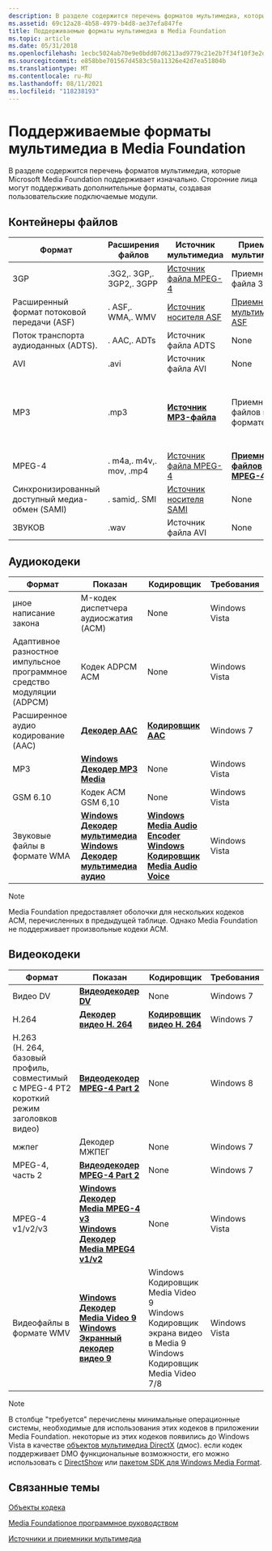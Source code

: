 ```yaml
---
description: В разделе содержится перечень форматов мультимедиа, которые Microsoft Media Foundation поддерживает изначально.
ms.assetid: 69c12a28-4b58-4979-b4d8-ae37efa847fe
title: Поддерживаемые форматы мультимедиа в Media Foundation
ms.topic: article
ms.date: 05/31/2018
ms.openlocfilehash: 1ecbc5024ab70e9e0bdd07d6213ad9779c21e2b7f34f10f3e2d3fe538a784734
ms.sourcegitcommit: e858bbe701567d4583c50a11326e42d7ea51804b
ms.translationtype: MT
ms.contentlocale: ru-RU
ms.lasthandoff: 08/11/2021
ms.locfileid: "118238193"
---
```

# <a name="supported-media-formats-in-media-foundation"></a>Поддерживаемые форматы мультимедиа в Media Foundation

В разделе содержится перечень форматов мультимедиа, которые Microsoft Media Foundation поддерживает изначально. Сторонние лица могут поддерживать дополнительные форматы, создавая пользовательские подключаемые модули.

## <a name="file-containers"></a>Контейнеры файлов



| Формат                                           | Расширения файлов          | Источник мультимедиа                                 | Приемник мультимедиа                                   | Требования                                                              |
|--------------------------------------------------|--------------------------|----------------------------------------------|----------------------------------------------|-----------------------------------------------------------------------|
| 3GP                                              | .3G2,. 3GP,. 3GP2,. 3GPP | [Источник файла MPEG-4](mpeg-4-file-source.md) | Приемник файла 3GP                                | Windows 7                                                             |
| Расширенный формат потоковой передачи (ASF)                  | . ASF,. WMA,. WMV         | [Источник носителя ASF](asf-media-source.md)     | [Приемник мультимедиа ASF](asf-media-sinks.md)        | Windows Vista                                                         |
| Поток транспорта аудиоданных (ADTS).              | . AAC,. ADTs              | Источник файла ADTS                             | None                                         | Windows 7                                                             |
| AVI                                              | .avi                     | Источник файла AVI                              | None                                         | Windows 7                                                             |
| MP3                                              | .mp3                     | [**Источник MP3-файла**](mp3-file-source.md)   | Приемник файлов в формате MP3                                | источник файла: Windows Vista<br/> приемник файла: Windows 7<br/> |
| MPEG-4                                           | . m4a,. m4v,. mov, .mp4   | [Источник файла MPEG-4](mpeg-4-file-source.md) | [**Приемник файлов MPEG-4**](mpeg-4-file-sink.md) | Windows 7                                                             |
| Синхронизированный доступный медиа-обмен (SAMI) | . samid,. SMI              | [Источник носителя SAMI](sami-media-source.md)   | None                                         | Windows Vista                                                         |
| ЗВУКОВ                                             | .wav                     | Источник файла AVI                              | None                                         | Windows 7                                                             |



 

## <a name="audio-codecs"></a>Аудиокодеки



| Формат                                              | Показан                                                                                                                                                          | Кодировщик                                                                                                                                                          | Требования      |
|-----------------------------------------------------|------------------------------------------------------------------------------------------------------------------------------------------------------------------|------------------------------------------------------------------------------------------------------------------------------------------------------------------|---------------|
| μное написание закона                                        | Μ-кодек диспетчера аудиосжатия (ACM)                                                                                                                      | None                                                                                                                                                             | Windows Vista |
| Адаптивное разностное импульсное программное средство модуляции (ADPCM) | Кодек ADPCM ACM                                                                                                                                                  | None                                                                                                                                                             | Windows Vista |
| Расширенное аудио кодирование (AAC)                         | [**Декодер AAC**](aac-decoder.md)                                                                                                                               | [**Кодировщик AAC**](aac-encoder.md)                                                                                                                               | Windows 7     |
| MP3                                                 | [**Windows Декодер MP3 Media**](windows-media-mp3-decoder.md)                                                                                                   | None                                                                                                                                                             | Windows Vista |
| GSM 6.10                                            | Кодек ACM GSM 6,10                                                                                                                                               | None                                                                                                                                                             | Windows Vista |
| Звуковые файлы в формате WMA                           | [**Windows Декодер мультимедиа**](windowsmediaaudiodecoder.md)<br/> [**Windows Декодер мультимедиа аудио**](windowsmediaaudiovoicedecoder.md)<br/> | [**Windows Media Audio Encoder**](windowsmediaaudioencoder.md)<br/> [**Windows Кодировщик Media Audio Voice**](windowsmediaaudiovoiceencoder.md)<br/> | Windows Vista |



 

> [!Note]  
> Media Foundation предоставляет оболочки для нескольких кодеков ACM, перечисленных в предыдущей таблице. Однако Media Foundation не поддерживает произвольные кодеки ACM.

 

## <a name="video-codecs"></a>Видеокодеки



| Формат                                                                                                         | Показан                                                                                                                                                                  | Кодировщик                                                                                                                             | Требования      |
|----------------------------------------------------------------------------------------------------------------|--------------------------------------------------------------------------------------------------------------------------------------------------------------------------|-------------------------------------------------------------------------------------------------------------------------------------|---------------|
| Видео DV                                                                                                       | [**Видеодекодер DV**](dv-video-decoder.md)                                                                                                                             | None                                                                                                                                | Windows 7     |
| H.264                                                                                                          | [**Декодер видео H. 264**](h-264-video-decoder.md)                                                                                                                       | [**Кодировщик видео H. 264**](h-264-video-encoder.md)                                                                                  | Windows 7     |
| H.263<br/> (H. 264, базовый профиль, совместимый с MPEG-4 PT2 короткий режим заголовков видео)<br/> | [**Видеодекодер MPEG-4 Part 2**](mpeg4part2videodecoder.md)                                                                                                            | None                                                                                                                                | Windows 8     |
| мжпег                                                                                                          | Декодер МЖПЕГ                                                                                                                                                            | None                                                                                                                                | Windows 7     |
| MPEG-4, часть 2                                                                                                  | [**Видеодекодер MPEG-4 Part 2**](mpeg4part2videodecoder.md)                                                                                                            | None                                                                                                                                | Windows 7     |
| MPEG-4 v1/v2/v3                                                                                                | [**Windows Декодер Media MPEG-4 v3**](./windowsmediampeg4v3decoder.md)<br/> [**Windows Декодер Media MPEG4 v1/v2**](windowsmediampeg4decoder.md)<br/>         | None                                                                                                                                | Windows Vista |
| Видеофайлы в формате WMV                                                                                      | [**Windows Декодер Media Video 9**](windowsmediavideo9decoder.md)<br/> [**Windows Экранный декодер видео 9**](windowsmediavideo9screendecoder.md)<br/> | Windows Кодировщик Media Video 9<br/> Windows Кодировщик экрана видео в Media 9<br/> Windows Кодировщик Media Video 7/8<br/> | Windows Vista |



 

> [!Note]  
> В столбце "требуется" перечислены минимальные операционные системы, необходимые для использования этих кодеков в приложении Media Foundation. некоторые из этих кодеков появились до Windows Vista в качестве [объектов мультимедиа DirectX](../directshow/directx-media-objects.md) (дмос). если кодек поддерживает DMO функциональные возможности, его можно использовать с [DirectShow](../directshow/directshow.md) или [пакетом SDK для Windows Media Format](../wmformat/windows-media-format-11-sdk.md).

 

## <a name="related-topics"></a>Связанные темы

<dl> <dt>

[Объекты кодека](codecobjects.md)
</dt> <dt>

[Media Foundationое программное руководством](media-foundation-programming-guide.md)
</dt> <dt>

[Источники и приемники мультимедиа](media-sources-and-sinks.md)
</dt> </dl>

 

 
